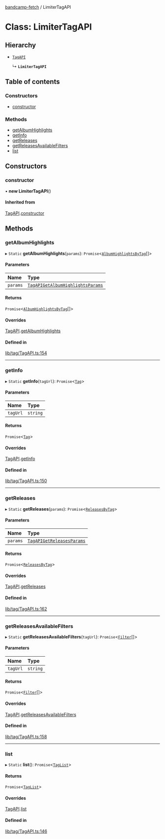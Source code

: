 [bandcamp-fetch](../README.md) / LimiterTagAPI

# Class: LimiterTagAPI

## Hierarchy

- [`TagAPI`](TagAPI.md)

  ↳ **`LimiterTagAPI`**

## Table of contents

### Constructors

- [constructor](LimiterTagAPI.md#constructor)

### Methods

- [getAlbumHighlights](LimiterTagAPI.md#getalbumhighlights)
- [getInfo](LimiterTagAPI.md#getinfo)
- [getReleases](LimiterTagAPI.md#getreleases)
- [getReleasesAvailableFilters](LimiterTagAPI.md#getreleasesavailablefilters)
- [list](LimiterTagAPI.md#list)

## Constructors

### constructor

• **new LimiterTagAPI**()

#### Inherited from

[TagAPI](TagAPI.md).[constructor](TagAPI.md#constructor)

## Methods

### getAlbumHighlights

▸ `Static` **getAlbumHighlights**(`params`): `Promise`<[`AlbumHighlightsByTag`](../interfaces/AlbumHighlightsByTag.md)[]\>

#### Parameters

| Name | Type |
| :------ | :------ |
| `params` | [`TagAPIGetAlbumHighlightsParams`](../interfaces/TagAPIGetAlbumHighlightsParams.md) |

#### Returns

`Promise`<[`AlbumHighlightsByTag`](../interfaces/AlbumHighlightsByTag.md)[]\>

#### Overrides

[TagAPI](TagAPI.md).[getAlbumHighlights](TagAPI.md#getalbumhighlights)

#### Defined in

[lib/tag/TagAPI.ts:154](https://github.com/patrickkfkan/bandcamp-fetch/blob/eace49c/src/lib/tag/TagAPI.ts#L154)

___

### getInfo

▸ `Static` **getInfo**(`tagUrl`): `Promise`<[`Tag`](../interfaces/Tag.md)\>

#### Parameters

| Name | Type |
| :------ | :------ |
| `tagUrl` | `string` |

#### Returns

`Promise`<[`Tag`](../interfaces/Tag.md)\>

#### Overrides

[TagAPI](TagAPI.md).[getInfo](TagAPI.md#getinfo)

#### Defined in

[lib/tag/TagAPI.ts:150](https://github.com/patrickkfkan/bandcamp-fetch/blob/eace49c/src/lib/tag/TagAPI.ts#L150)

___

### getReleases

▸ `Static` **getReleases**(`params`): `Promise`<[`ReleasesByTag`](../interfaces/ReleasesByTag-1.md)\>

#### Parameters

| Name | Type |
| :------ | :------ |
| `params` | [`TagAPIGetReleasesParams`](../interfaces/TagAPIGetReleasesParams.md) |

#### Returns

`Promise`<[`ReleasesByTag`](../interfaces/ReleasesByTag-1.md)\>

#### Overrides

[TagAPI](TagAPI.md).[getReleases](TagAPI.md#getreleases)

#### Defined in

[lib/tag/TagAPI.ts:162](https://github.com/patrickkfkan/bandcamp-fetch/blob/eace49c/src/lib/tag/TagAPI.ts#L162)

___

### getReleasesAvailableFilters

▸ `Static` **getReleasesAvailableFilters**(`tagUrl`): `Promise`<[`Filter`](../interfaces/ReleasesByTag.Filter.md)[]\>

#### Parameters

| Name | Type |
| :------ | :------ |
| `tagUrl` | `string` |

#### Returns

`Promise`<[`Filter`](../interfaces/ReleasesByTag.Filter.md)[]\>

#### Overrides

[TagAPI](TagAPI.md).[getReleasesAvailableFilters](TagAPI.md#getreleasesavailablefilters)

#### Defined in

[lib/tag/TagAPI.ts:158](https://github.com/patrickkfkan/bandcamp-fetch/blob/eace49c/src/lib/tag/TagAPI.ts#L158)

___

### list

▸ `Static` **list**(): `Promise`<[`TagList`](../interfaces/TagList.md)\>

#### Returns

`Promise`<[`TagList`](../interfaces/TagList.md)\>

#### Overrides

[TagAPI](TagAPI.md).[list](TagAPI.md#list)

#### Defined in

[lib/tag/TagAPI.ts:146](https://github.com/patrickkfkan/bandcamp-fetch/blob/eace49c/src/lib/tag/TagAPI.ts#L146)
